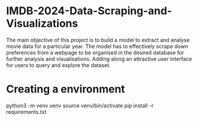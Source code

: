 # IMDB-2024-Data-Scraping-and-Visualizations

The main objective of this project is to build a model to extract and analyse movie data for a particular year. The model has to effectively scrape down preferences from a webpage to be organised in the desired database for further analysis and visualisations. Adding along an attractive user interface for users to query and explore the dataset.



# Creating a environment
python3 -m venv venv
source venv/bin/activate
pip install -r requirements.txt
